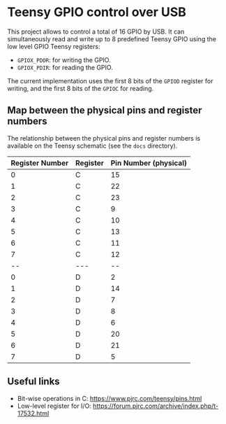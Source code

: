 # Teensy GPIO control over USB 

This project allows to control a total of 16 GPIO by USB. It can
simultaneously read and write up to 8 predefined Teensy GPIO using the
low level GPIO Teensy registers:

- `GPIOX_PDOR`: for writing the GPIO. 
- `GPIOX_PDIR`: for reading the GPIO. 

The current implementation uses the first 8 bits of the `GPIOD`
register for writing, and the first 8 bits of the `GPIOC` for
reading.

## Map between the physical pins and register numbers 

The relationship between the physical pins and register numbers is
available on the Teensy schematic (see the `docs` directory).

Register Number | Register | Pin Number (physical) 
----------------|----------|-----------------------
0 | C |15 
1 | C |22 
2 | C |23 
3 | C | 9 
4 | C |10 
5 | C |13 
6 | C |11 
7 | C |12 
--|---|--
0 | D | 2 
1 | D |14 
2 | D | 7 
3 | D | 8 
4 | D | 6 
5 | D |20 
6 | D |21 
7 | D | 5 

## Useful links 

- Bit-wise operations in C: https://www.pjrc.com/teensy/pins.html
- Low-level register for I/O: https://forum.pjrc.com/archive/index.php/t-17532.html
